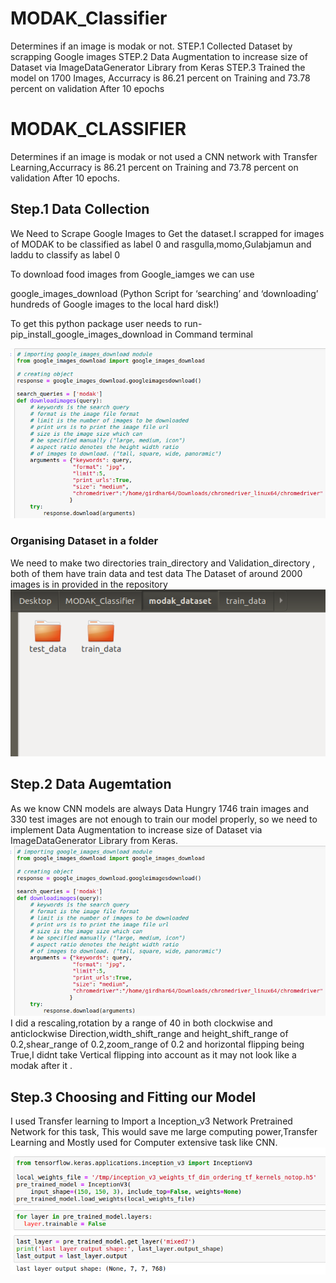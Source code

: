 # MODAK_Classifier
Determines if an image is modak or not.
STEP.1 Collected Dataset by scrapping Google images
STEP.2 Data Augmentation to increase size of Dataset via ImageDataGenerator Library from Keras
STEP.3 Trained the model on 1700 Images, Accurracy is 86.21 percent on Training and 73.78 percent on validation After 10 epochs 
# MODAK_CLASSIFIER

Determines if an image is modak or not used a CNN network with Transfer Learning,Accurracy is 86.21 percent on Training and 73.78 percent on validation After 10 epochs.

## Step.1 Data Collection

We Need to Scrape Google Images to Get the dataset.I scrapped for images of MODAK to be classified as label 0 and rasgulla,momo,Gulabjamun and laddu to classify as label 0

To download food images from Google_iamges we can use

google_images_download
(Python Script for ‘searching’ and ‘downloading’ hundreds of Google images to the local hard disk!)

To get this python package user needs to run- pip_install_google_images_download in Command terminal

![title](images/dataset_download.png)
### Organising Dataset in a folder
We need to make two directories train_directory and Validation_directory , both of them have train data and test data
The Dataset of around 2000 images is in provided in the repository 
![title](images/dir.png)

## Step.2 Data Augemtation
As we know CNN models are always Data Hungry 1746 train images and 330 test images are not enough to train our model properly, so we need to implement Data Augmentation to increase size of Dataset via ImageDataGenerator Library from Keras.
![title](images/dataset_download.png)
 I did a rescaling,rotation by a range of 40 in both clockwise and anticlockwise Direction,width_shift_range and height_shift_range of 0.2,shear_range of 0.2,zoom_range of 0.2 and horizontal flipping being True,I didnt take Vertical flipping into account as it may not look like a modak after it .
 
## Step.3 Choosing and Fitting our Model
I used Transfer learning to Import a Inception_v3 Network Pretrained Network for this task, This would save me large computing power,Transfer Learning and Mostly used for Computer extensive task like CNN.
![title](images/inception.png)
